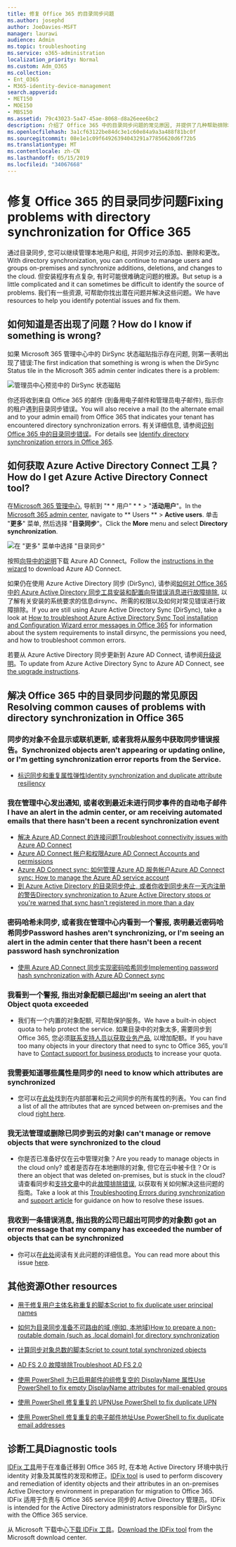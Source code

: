 ```yaml
---
title: 修复 Office 365 的目录同步问题
ms.author: josephd
author: JoeDavies-MSFT
manager: laurawi
audience: Admin
ms.topic: troubleshooting
ms.service: o365-administration
localization_priority: Normal
ms.custom: Adm_O365
ms.collection:
- Ent_O365
- M365-identity-device-management
search.appverid:
- MET150
- MOE150
- MBS150
ms.assetid: 79c43023-5a47-45ae-8068-d8a26eee6bc2
description: 介绍了 Office 365 中的目录同步问题的常见原因, 并提供了几种帮助排除和解决这些问题的方法。
ms.openlocfilehash: 3a1cf63122be84dc3e1c60e84a9a3a488f81bc0f
ms.sourcegitcommit: 08e1e1c09f64926394043291a77856620d6f72b5
ms.translationtype: MT
ms.contentlocale: zh-CN
ms.lasthandoff: 05/15/2019
ms.locfileid: "34067668"
---
```

# <a name="fixing-problems-with-directory-synchronization-for-office-365"></a><span data-ttu-id="0ac01-103">修复 Office 365 的目录同步问题</span><span class="sxs-lookup"><span data-stu-id="0ac01-103">Fixing problems with directory synchronization for Office 365</span></span>

<span data-ttu-id="0ac01-104">通过目录同步, 您可以继续管理本地用户和组, 并同步对云的添加、删除和更改。</span><span class="sxs-lookup"><span data-stu-id="0ac01-104">With directory synchronization, you can continue to manage users and groups on-premises and synchronize additions, deletions, and changes to the cloud.</span></span> <span data-ttu-id="0ac01-105">但安装程序有点复杂, 有时可能很难确定问题的根源。</span><span class="sxs-lookup"><span data-stu-id="0ac01-105">But setup is a little complicated and it can sometimes be difficult to identify the source of problems.</span></span> <span data-ttu-id="0ac01-106">我们有一些资源, 可帮助你找出潜在问题并解决这些问题。</span><span class="sxs-lookup"><span data-stu-id="0ac01-106">We have resources to help you identify potential issues and fix them.</span></span>
  
## <a name="how-do-i-know-if-something-is-wrong"></a><span data-ttu-id="0ac01-107">如何知道是否出现了问题？</span><span class="sxs-lookup"><span data-stu-id="0ac01-107">How do I know if something is wrong?</span></span>

<span data-ttu-id="0ac01-108">如果 Microsoft 365 管理中心中的 DirSync 状态磁贴指示存在问题, 则第一表明出现了错误:</span><span class="sxs-lookup"><span data-stu-id="0ac01-108">The first indication that something is wrong is when the DirSync Status tile in the Microsoft 365 admin center indicates there is a problem:</span></span>
  
![管理员中心预览中的 DirSync 状态磁贴](media/060006e9-de61-49d5-8979-e77cda198e71.png)
  
<span data-ttu-id="0ac01-110">你还将收到来自 Office 365 的邮件 (到备用电子邮件和管理员电子邮件), 指示你的租户遇到目录同步错误。</span><span class="sxs-lookup"><span data-stu-id="0ac01-110">You will also receive a mail (to the alternate email and to your admin email) from Office 365 that indicates your tenant has encountered directory synchronization errors.</span></span> <span data-ttu-id="0ac01-111">有关详细信息, 请参阅[识别 Office 365 中的目录同步错误](identify-directory-synchronization-errors.md)。</span><span class="sxs-lookup"><span data-stu-id="0ac01-111">For details see [Identify directory synchronization errors in Office 365](identify-directory-synchronization-errors.md).</span></span>
  
## <a name="how-do-i-get-azure-active-directory-connect-tool"></a><span data-ttu-id="0ac01-112">如何获取 Azure Active Directory Connect 工具？</span><span class="sxs-lookup"><span data-stu-id="0ac01-112">How do I get Azure Active Directory Connect tool?</span></span>

<span data-ttu-id="0ac01-113">在[Microsoft 365 管理中心](https://admin.microsoft.com), 导航到 "\* \* 用户" \* \* \> "**活动用户**"。</span><span class="sxs-lookup"><span data-stu-id="0ac01-113">In the [Microsoft 365 admin center](https://admin.microsoft.com), navigate to \*\* Users \*\* \> **Active users**.</span></span> <span data-ttu-id="0ac01-114">单击 "**更多**" 菜单, 然后选择 "**目录同步**"。</span><span class="sxs-lookup"><span data-stu-id="0ac01-114">Click the **More** menu and select **Directory synchronization**.</span></span> 
  
![在 "更多" 菜单中选择 "目录同步"](media/dc6669e5-c01b-471e-9cdf-04f5d44e1c4b.png)
  
<span data-ttu-id="0ac01-116">按照[向导中的说明](set-up-directory-synchronization.md)下载 Azure AD Connect。</span><span class="sxs-lookup"><span data-stu-id="0ac01-116">Follow the [instructions in the wizard](set-up-directory-synchronization.md) to download Azure AD Connect.</span></span> 
  
<span data-ttu-id="0ac01-117">如果仍在使用 Azure Active Directory 同步 (DirSync), 请参阅[如何对 Office 365 中的 Azure Active Directory 同步工具安装和配置向导错误消息进行故障排除](https://go.microsoft.com/fwlink/p/?LinkId=396717), 以了解有关安装的系统要求的信息dirsync、所需的权限以及如何对常见错误进行故障排除。</span><span class="sxs-lookup"><span data-stu-id="0ac01-117">If you are still using Azure Active Directory Sync (DirSync), take a look at [How to troubleshoot Azure Active Directory Sync Tool installation and Configuration Wizard error messages in Office 365](https://go.microsoft.com/fwlink/p/?LinkId=396717) for information about the system requirements to install dirsync, the permissions you need, and how to troubleshoot common errors.</span></span> 
  
<span data-ttu-id="0ac01-118">若要从 Azure Active Directory 同步更新到 Azure AD Connect, 请参阅[升级说明](https://go.microsoft.com/fwlink/p/?LinkId=733240)。</span><span class="sxs-lookup"><span data-stu-id="0ac01-118">To update from Azure Active Directory Sync to Azure AD Connect, see [the upgrade instructions](https://go.microsoft.com/fwlink/p/?LinkId=733240).</span></span>
  
## <a name="resolving-common-causes-of-problems-with-directory-synchronization-in-office-365"></a><span data-ttu-id="0ac01-119">解决 Office 365 中的目录同步问题的常见原因</span><span class="sxs-lookup"><span data-stu-id="0ac01-119">Resolving common causes of problems with directory synchronization in Office 365</span></span>

### <a name="synchronized-objects-arent-appearing-or-updating-online-or-im-getting-synchronization-error-reports-from-the-service"></a><span data-ttu-id="0ac01-120">**同步的对象不会显示或联机更新, 或者我将从服务中获取同步错误报告。**</span><span class="sxs-lookup"><span data-stu-id="0ac01-120">**Synchronized objects aren't appearing or updating online, or I'm getting synchronization error reports from the Service.**</span></span>

- [<span data-ttu-id="0ac01-121">标识同步和重复属性弹性</span><span class="sxs-lookup"><span data-stu-id="0ac01-121">Identity synchronization and duplicate attribute resiliency</span></span>](https://docs.microsoft.com/azure/active-directory/hybrid/how-to-connect-syncservice-duplicate-attribute-resiliency)

### <a name="i-have-an-alert-in-the-admin-center-or-am-receiving-automated-emails-that-there-hasnt-been-a-recent-synchronization-event"></a><span data-ttu-id="0ac01-122">**我在管理中心发出通知, 或者收到最近未进行同步事件的自动电子邮件**</span><span class="sxs-lookup"><span data-stu-id="0ac01-122">**I have an alert in the admin center, or am receiving automated emails that there hasn't been a recent synchronization event**</span></span>
- [<span data-ttu-id="0ac01-123">解决 Azure AD Connect 的连接问题</span><span class="sxs-lookup"><span data-stu-id="0ac01-123">Troubleshoot connectivity issues with Azure AD Connect</span></span>](https://docs.microsoft.com/azure/active-directory/hybrid/tshoot-connect-connectivity)
- [<span data-ttu-id="0ac01-124">Azure AD Connect 帐户和权限</span><span class="sxs-lookup"><span data-stu-id="0ac01-124">Azure AD Connect Accounts and permissions</span></span>](https://go.microsoft.com/fwlink/p/?LinkId=820598)
- [<span data-ttu-id="0ac01-125">Azure AD Connect sync: 如何管理 Azure AD 服务帐户</span><span class="sxs-lookup"><span data-stu-id="0ac01-125">Azure AD Connect sync: How to manage the Azure AD service account</span></span>](https://docs.microsoft.com/azure/active-directory/hybrid/how-to-connect-azureadaccount)
- [<span data-ttu-id="0ac01-126">到 Azure Active Directory 的目录同步停止, 或者你收到同步未在一天内注册的警告</span><span class="sxs-lookup"><span data-stu-id="0ac01-126">Directory synchronization to Azure Active Directory stops or you're warned that sync hasn't registered in more than a day</span></span>](https://support.microsoft.com/help/2882421/directory-synchronization-to-azure-active-directory-stops-or-you-re-warned-that-sync-hasn-t-registered-in-more-than-a-day)

### <a name="password-hashes-arent-synchronizing-or-im-seeing-an-alert-in-the-admin-center-that-there-hasnt-been-a-recent-password-hash-synchronization"></a><span data-ttu-id="0ac01-127">**密码哈希未同步, 或者我在管理中心内看到一个警报, 表明最近密码哈希同步**</span><span class="sxs-lookup"><span data-stu-id="0ac01-127">**Password hashes aren't synchronizing, or I'm seeing an alert in the admin center that there hasn't been a recent password hash synchronization**</span></span>
- [<span data-ttu-id="0ac01-128">使用 Azure AD Connect 同步实现密码哈希同步</span><span class="sxs-lookup"><span data-stu-id="0ac01-128">Implementing password hash synchronization with Azure AD Connect sync</span></span>](https://docs.microsoft.com/azure/active-directory/hybrid/how-to-connect-password-hash-synchronization)

### <a name="im-seeing-an-alert-that-object-quota-exceeded"></a><span data-ttu-id="0ac01-129">**我看到一个警报, 指出对象配额已超出**</span><span class="sxs-lookup"><span data-stu-id="0ac01-129">**I'm seeing an alert that Object quota exceeded**</span></span>
- <span data-ttu-id="0ac01-130">我们有一个内置的对象配额, 可帮助保护服务。</span><span class="sxs-lookup"><span data-stu-id="0ac01-130">We have a built-in object quota to help protect the service.</span></span> <span data-ttu-id="0ac01-131">如果目录中的对象太多, 需要同步到 Office 365, 您必须[联系支持人员以获取业务产品](https://support.office.com/article/32a17ca7-6fa0-4870-8a8d-e25ba4ccfd4b), 以增加配额。</span><span class="sxs-lookup"><span data-stu-id="0ac01-131">If you have too many objects in your directory that need to sync to Office 365, you'll have to [Contact support for business products](https://support.office.com/article/32a17ca7-6fa0-4870-8a8d-e25ba4ccfd4b) to increase your quota.</span></span>

### <a name="i-need-to-know-which-attributes-are-synchronized"></a><span data-ttu-id="0ac01-132">**我需要知道哪些属性是同步的**</span><span class="sxs-lookup"><span data-stu-id="0ac01-132">**I need to know which attributes are synchronized**</span></span>
- <span data-ttu-id="0ac01-133">您可以在[此处](https://go.microsoft.com/fwlink/p/?LinkId=396719)找到在内部部署和云之间同步的所有属性的列表。</span><span class="sxs-lookup"><span data-stu-id="0ac01-133">You can find a list of all the attributes that are synced between on-premises and the cloud [right here](https://go.microsoft.com/fwlink/p/?LinkId=396719).</span></span>

### <a name="i-cant-manage-or-remove-objects-that-were-synchronized-to-the-cloud"></a><span data-ttu-id="0ac01-134">**我无法管理或删除已同步到云的对象**</span><span class="sxs-lookup"><span data-stu-id="0ac01-134">**I can't manage or remove objects that were synchronized to the cloud**</span></span>
- <span data-ttu-id="0ac01-135">你是否已准备好仅在云中管理对象？</span><span class="sxs-lookup"><span data-stu-id="0ac01-135">Are you ready to manage objects in the cloud only?</span></span> <span data-ttu-id="0ac01-136">或者是否存在本地删除的对象, 但它在云中被卡住？</span><span class="sxs-lookup"><span data-stu-id="0ac01-136">Or is there an object that was deleted on-premises, but is stuck in the cloud?</span></span> <span data-ttu-id="0ac01-137">请查看同步和[支持文章](https://go.microsoft.com/fwlink/p/?LinkId=396720)中的此[故障排除错误](https://go.microsoft.com/fwlink/p/?linkid=842044), 以获取有关如何解决这些问题的指南。</span><span class="sxs-lookup"><span data-stu-id="0ac01-137">Take a look at this [Troubleshooting Errors during synchronization](https://go.microsoft.com/fwlink/p/?linkid=842044) and [support article](https://go.microsoft.com/fwlink/p/?LinkId=396720) for guidance on how to resolve these issues.</span></span>

### <a name="i-got-an-error-message-that-my-company-has-exceeded-the-number-of-objects-that-can-be-synchronized"></a><span data-ttu-id="0ac01-138">**我收到一条错误消息, 指出我的公司已超出可同步的对象数**</span><span class="sxs-lookup"><span data-stu-id="0ac01-138">**I got an error message that my company has exceeded the number of objects that can be synchronized**</span></span>
- <span data-ttu-id="0ac01-139">你可以在[此处](https://go.microsoft.com/fwlink/p/?LinkId=396721)阅读有关此问题的详细信息。</span><span class="sxs-lookup"><span data-stu-id="0ac01-139">You can read more about this issue [here](https://go.microsoft.com/fwlink/p/?LinkId=396721).</span></span>
   
## <a name="other-resources"></a><span data-ttu-id="0ac01-140">其他资源</span><span class="sxs-lookup"><span data-stu-id="0ac01-140">Other resources</span></span>

- [<span data-ttu-id="0ac01-141">用于修复用户主体名称重复的脚本</span><span class="sxs-lookup"><span data-stu-id="0ac01-141">Script to fix duplicate user principal names</span></span>](https://go.microsoft.com/fwlink/p/?LinkId=396725)
    
- [<span data-ttu-id="0ac01-142">如何为目录同步准备不可路由的域 (例如, 本地域)</span><span class="sxs-lookup"><span data-stu-id="0ac01-142">How to prepare a non-routable domain (such as .local domain) for directory synchronization</span></span>](prepare-a-non-routable-domain-for-directory-synchronization.md)
    
- [<span data-ttu-id="0ac01-143">计算同步对象总数的脚本</span><span class="sxs-lookup"><span data-stu-id="0ac01-143">Script to count total synchronized objects</span></span>](https://go.microsoft.com/fwlink/p/?LinkId=396726)
    
- [<span data-ttu-id="0ac01-144">AD FS 2.0 故障排除</span><span class="sxs-lookup"><span data-stu-id="0ac01-144">Troubleshoot AD FS 2.0</span></span>](https://go.microsoft.com/fwlink/p/?LinkId=396727)
    
- [<span data-ttu-id="0ac01-145">使用 PowerShell 为已启用邮件的组修复空的 DisplayName 属性</span><span class="sxs-lookup"><span data-stu-id="0ac01-145">Use PowerShell to fix empty DisplayName attributes for mail-enabled groups</span></span>](https://go.microsoft.com/fwlink/p/?LinkId=396728)
    
- [<span data-ttu-id="0ac01-146">使用 PowerShell 修复重复的 UPN</span><span class="sxs-lookup"><span data-stu-id="0ac01-146">Use PowerShell to fix duplicate UPN</span></span>](https://go.microsoft.com/fwlink/p/?LinkId=396730)
    
- [<span data-ttu-id="0ac01-147">使用 PowerShell 修复重复的电子邮件地址</span><span class="sxs-lookup"><span data-stu-id="0ac01-147">Use PowerShell to fix duplicate email addresses</span></span>](https://go.microsoft.com/fwlink/p/?LinkId=396731)
    
## <a name="diagnostic-tools"></a><span data-ttu-id="0ac01-148">诊断工具</span><span class="sxs-lookup"><span data-stu-id="0ac01-148">Diagnostic tools</span></span>

<span data-ttu-id="0ac01-149">[IDFix 工具](prepare-directory-attributes-for-synch-with-idfix.md)用于在准备迁移到 Office 365 时, 在本地 Active Directory 环境中执行 identity 对象及其属性的发现和修正。</span><span class="sxs-lookup"><span data-stu-id="0ac01-149">[IDFix tool](prepare-directory-attributes-for-synch-with-idfix.md) is used to perform discovery and remediation of identity objects and their attributes in an on-premises Active Directory environment in preparation for migration to Office 365.</span></span> <span data-ttu-id="0ac01-150">IDFix 适用于负责与 Office 365 service 同步的 Active Directory 管理员。</span><span class="sxs-lookup"><span data-stu-id="0ac01-150">IDFix is intended for the Active Directory administrators responsible for DirSync with the Office 365 service.</span></span> 

<span data-ttu-id="0ac01-151">从 Microsoft 下载中心[下载 IDFix 工具](https://go.microsoft.com/fwlink/p/?LinkId=396718)。</span><span class="sxs-lookup"><span data-stu-id="0ac01-151">[Download the IDFix tool](https://go.microsoft.com/fwlink/p/?LinkId=396718) from the Microsoft download center.</span></span>